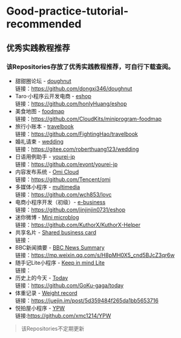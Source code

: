 # Good-practice-tutorial-recommended
## 优秀实践教程推荐
### 该Repositories存放了优秀实践教程推荐，可自行下载查阅。
- 甜甜圈论坛 - [doughnut](https://github.com/TencentCloudBase/Good-practice-tutorial-recommended/blob/master/doughnut%EF%BC%88%E7%94%9C%E7%94%9C%E5%9C%88%E8%AE%BA%E5%9D%9B%EF%BC%89)</br>
链接：https://github.com/dongxi346/doughnut</br>
- Taro·小程序云开发电商 - [eshop](https://github.com/TencentCloudBase/Good-practice-tutorial-recommended/tree/master/eshop%EF%BC%88Taro%C2%B7%E5%B0%8F%E7%A8%8B%E5%BA%8F%E4%BA%91%E5%BC%80%E5%8F%91%E7%94%B5%E5%95%86%EF%BC%89)</br>
链接：https://github.com/honlyHuang/eshop</br>
- 美食地图 - [foodmap](https://github.com/TencentCloudBase/Good-practice-tutorial-recommended/tree/master/foodmap%EF%BC%88%E7%BE%8E%E9%A3%9F%E5%9C%B0%E5%9B%BE%EF%BC%89)</br>
链接：https://github.com/CloudKits/miniprogram-foodmap</br>
- 旅行小账本 - [travelbook](https://github.com/TencentCloudBase/Good-practice-tutorial-recommended/tree/master/travelbook%EF%BC%88%E6%97%85%E8%A1%8C%E5%B0%8F%E8%B4%A6%E6%9C%AC%EF%BC%89)</br>
链接：https://github.com/FightingHao/travelbook</br>
- 婚礼请柬 - [wedding](https://github.com/TencentCloudBase/Good-practice-tutorial-recommended/tree/master/wedding%EF%BC%88%E5%A9%9A%E7%A4%BC%E8%AF%B7%E6%9F%AC%EF%BC%89)</br>
链接：https://gitee.com/roberthuang123/wedding</br>
- 日语用例助手 - [yourei-jp](https://github.com/TencentCloudBase/Good-practice-tutorial-recommended/tree/master/yourei-jp%EF%BC%88%E6%97%A5%E8%AF%AD%E7%94%A8%E4%BE%8B%E5%8A%A9%E6%89%8B%EF%BC%89)</br>
链接：https://github.com/evont/yourei-jp</br>
- 内容发布系统 - [Omi Cloud](https://github.com/TencentCloudBase/Good-practice-tutorial-recommended/tree/master/Omi%20Cloud%EF%BC%88%E5%86%85%E5%AE%B9%E5%8F%91%E5%B8%83%E7%B3%BB%E7%BB%9F%EF%BC%89)</br>
链接：https://github.com/Tencent/omi</br>
- 多媒体小程序 - [multimedia](https://github.com/TencentCloudBase/Good-practice-tutorial-recommended/tree/master/multimedia%EF%BC%88%E5%A4%9A%E5%AA%92%E4%BD%93%E5%B0%8F%E7%A8%8B%E5%BA%8F%EF%BC%89)</br>
链接：https://github.com/wch853/lovc</br>
- 电商小程序开发（初级）- [e-business](https://github.com/TencentCloudBase/Good-practice-tutorial-recommended/tree/master/%E7%94%B5%E5%95%86%E5%B0%8F%E7%A8%8B%E5%BA%8F%E5%BC%80%E5%8F%91%EF%BC%88%E5%88%9D%E7%BA%A7%EF%BC%89)</br>
链接：https://github.com/jinjinjin0731/eshop</br>
- 迷你微博 - [Mini microblog](https://github.com/TencentCloudBase/Good-practice-tutorial-recommended/tree/master/Mini%20microblog%EF%BC%88%E8%BF%B7%E4%BD%A0%E5%BE%AE%E5%8D%9A%EF%BC%89)</br>
链接：https://github.com/KuthorX/KuthorX-Helper</br>
- 共享名片 - [Shared business card](https://github.com/TencentCloudBase/Good-practice-tutorial-recommended/tree/master/Shared%20business%20card%EF%BC%88%E5%85%B1%E4%BA%AB%E5%90%8D%E7%89%87%EF%BC%89)</br>
链接：
- BBC新闻摘要 - [BBC News Summary](https://github.com/TencentCloudBase/Good-practice-tutorial-recommended/tree/master/BBC%20News%20Summary%EF%BC%88BBC%E6%96%B0%E9%97%BB%E6%91%98%E8%A6%81%EF%BC%89)</br>
链接：https://mp.weixin.qq.com/s/H8pMH0X5_cnd5BJcZ3qr6w
- 随手记Lite小程序 - [Keep in mind Lite](https://github.com/TencentCloudBase/Good-practice-tutorial-recommended/tree/master/Keep%20in%20mind%20Lite%EF%BC%88%E9%9A%8F%E6%89%8B%E8%AE%B0Lite%E5%B0%8F%E7%A8%8B%E5%BA%8F%EF%BC%89)</br>
链接：
- 历史上的今天 - [Today](https://github.com/TencentCloudBase/Good-practice-tutorial-recommended/tree/master/Today%EF%BC%88%E5%8E%86%E5%8F%B2%E4%B8%8A%E7%9A%84%E4%BB%8A%E5%A4%A9%EF%BC%89)</br>
链接：https://github.com/GoKu-gaga/today
- 体重记录 - [Weight record](https://github.com/TencentCloudBase/Good-practice-tutorial-recommended/tree/master/Weight%20record%EF%BC%88%E4%BD%93%E9%87%8D%E8%AE%B0%E5%BD%95%EF%BC%89)</br>
链接：https://juejin.im/post/5d359484f265da1bb5653716
- 悦拍屋小程序 - [YPW](https://github.com/TencentCloudBase/Good-practice-tutorial-recommended/tree/master/YPW%EF%BC%88%E6%82%A6%E6%8B%8D%E5%B1%8B%E5%B0%8F%E7%A8%8B%E5%BA%8F%EF%BC%89)</br>
链接:https://github.com/xmc1214/YPW
>该Repositories不定期更新
